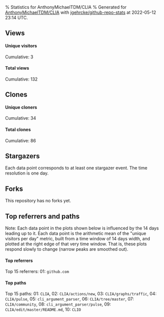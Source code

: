 % Statistics for AnthonyMichaelTDM/CLIA
% Generated for [AnthonyMichaelTDM/CLIA](https://github.com/AnthonyMichaelTDM/CLIA) with [jgehrcke/github-repo-stats](https://github.com/jgehrcke/github-repo-stats) at 2022-05-12 23:14 UTC.


## Views

#### Unique visitors
<div id="chart_views_unique" class="full-width-chart"></div>

Cumulative: 3

#### Total views
<div id="chart_views_total" class="full-width-chart"></div>

Cumulative: 132

<div class="pagebreak-for-print"> </div>

## Clones

#### Unique cloners
<div id="chart_clones_unique" class="full-width-chart"></div>

Cumulative: 34

#### Total clones
<div id="chart_clones_total" class="full-width-chart"></div>

Cumulative: 86



<div class="pagebreak-for-print"> </div>



## Stargazers

Each data point corresponds to at least one stargazer event.
The time resolution is one day.

<div id="chart_stargazers" class="full-width-chart"></div>




## Forks

This repository has no forks yet.



<div class="pagebreak-for-print"> </div>



## Top referrers and paths


Note: Each data point in the plots shown below is influenced by the 14 days
leading up to it. Each data point is the arithmetic mean of the "unique
visitors per day" metric, built from a time window of 14 days width, and
plotted at the right edge of that very time window. That is, these plots
respond slowly to change (narrow peaks are smoothed out).




#### Top referrers


<div id="chart_referrers_top_n_alltime" class="full-width-chart"></div>

Top 15 referrers: 01: `github.com`





#### Top paths


<div id="chart_paths_top_n_alltime" class="full-width-chart"></div>

Top 15 paths: 01: `CLIA`, 02: `CLIA/actions/new`, 03: `CLIA/graphs/traffic`, 04: `CLIA/pulse`, 05: `cli_argument_parser`, 06: `CLIA/tree/master`, 07: `CLIA/community`, 08: `cli_argument_parser/pulse`, 09: `CLIA/edit/master/README.md`, 10: `CLIO`


<script type="text/javascript">
    vegaEmbed('#chart_views_unique', {"$schema": "https://vega.github.io/schema/vega-lite/v4.17.0.json", "config": {"arc": {"fill": "#1b1e23"}, "area": {"fill": "#1b1e23"}, "axisBottom": {"domainColor": "#a9b4c4", "gridColor": "#a9b4c4", "labelColor": "#1b1e23", "labelFont": "relative-mono-11-pitch-pro, Menlo, monospace", "tickColor": "#a9b4c4", "titleColor": "#1b1e23", "titleFont": "relative-mono-11-pitch-pro, Menlo, monospace"}, "axisLeft": {"domainColor": "#a9b4c4", "gridColor": "#a9b4c4", "labelColor": "#1b1e23", "labelFont": "relative-mono-11-pitch-pro, Menlo, monospace", "tickColor": "#a9b4c4", "titleColor": "#1b1e23", "titleFont": "relative-mono-11-pitch-pro, Menlo, monospace"}, "axisX": {"grid": false}, "axisY": {"grid": false, "labelBound": true}, "background": "#FFFFFF", "group": {"fill": "#FFFFFF"}, "header": {"fontWeight": 400, "labelFont": "relative-mono-11-pitch-pro, Menlo, monospace", "titleFont": "relative-mono-11-pitch-pro, Menlo, monospace"}, "legend": {"labelFont": "relative-mono-11-pitch-pro, Menlo, monospace", "symbolSize": 200, "symbolType": "circle", "titleFont": "relative-mono-11-pitch-pro, Menlo, monospace"}, "line": {"color": "#1b1e23", "stroke": "#1b1e23"}, "path": {"stroke": "#1b1e23"}, "point": {"color": "#1b1e23", "cursor": "pointer", "filled": true, "size": 20}, "range": {"category": ["#85a2f7", "#ea9755", "#7eb36a", "#f07071", "#bc85d9", "#e587b6", "#a9b4c4", "#d4c05e", "#64b9c4"]}, "style": {"bar": {"fill": "#1b1e23"}, "text": {"font": "relative-mono-11-pitch-pro, Menlo, monospace", "fontWeight": 400}}, "symbol": {"shape": "circle"}, "title": {"anchor": "start", "font": "relative-mono-11-pitch-pro, Menlo, monospace", "fontWeight": 400}, "trail": {"color": "#1b1e23", "stroke": "#1b1e23"}, "view": {"stroke": null}}, "data": {"name": "data-d9b794848260ffd6822132cff941c40c"}, "datasets": {"data-d9b794848260ffd6822132cff941c40c": [{"time": "2022-04-19T00:00:00+00:00", "views_total": 0, "views_unique": 0}, {"time": "2022-04-22T00:00:00+00:00", "views_total": 0, "views_unique": 0}, {"time": "2022-04-25T00:00:00+00:00", "views_total": 0, "views_unique": 0}, {"time": "2022-04-28T00:00:00+00:00", "views_total": 0, "views_unique": 0}, {"time": "2022-05-01T00:00:00+00:00", "views_total": 121, "views_unique": 1}, {"time": "2022-05-02T00:00:00+00:00", "views_total": 8, "views_unique": 1}, {"time": "2022-05-03T00:00:00+00:00", "views_total": 3, "views_unique": 1}, {"time": "2022-05-07T00:00:00+00:00", "views_total": 0, "views_unique": 0}, {"time": "2022-05-10T00:00:00+00:00", "views_total": 0, "views_unique": 0}, {"time": "2022-05-11T00:00:00+00:00", "views_total": 0, "views_unique": 0}]}, "encoding": {"tooltip": [{"field": "views_unique", "format": ".1f", "title": "views (u)", "type": "quantitative"}, {"field": "time", "format": "%B %e, %Y", "title": "date", "type": "temporal"}], "x": {"axis": {"labelAngle": 25}, "field": "time", "scale": {"domain": ["2022-04-19", "2022-05-11"]}, "timeUnit": "yearmonthdate", "title": "date", "type": "temporal"}, "y": {"axis": {}, "field": "views_unique", "scale": {"domain": [0, 1.1], "type": "linear", "zero": true}, "title": "unique views per day", "type": "quantitative"}}, "height": 200, "mark": {"point": true, "type": "line"}, "padding": 10, "width": "container"}, {"actions": false, "renderer": "svg"}).catch(console.error);
vegaEmbed('#chart_views_total', {"$schema": "https://vega.github.io/schema/vega-lite/v4.17.0.json", "config": {"arc": {"fill": "#1b1e23"}, "area": {"fill": "#1b1e23"}, "axisBottom": {"domainColor": "#a9b4c4", "gridColor": "#a9b4c4", "labelColor": "#1b1e23", "labelFont": "relative-mono-11-pitch-pro, Menlo, monospace", "tickColor": "#a9b4c4", "titleColor": "#1b1e23", "titleFont": "relative-mono-11-pitch-pro, Menlo, monospace"}, "axisLeft": {"domainColor": "#a9b4c4", "gridColor": "#a9b4c4", "labelColor": "#1b1e23", "labelFont": "relative-mono-11-pitch-pro, Menlo, monospace", "tickColor": "#a9b4c4", "titleColor": "#1b1e23", "titleFont": "relative-mono-11-pitch-pro, Menlo, monospace"}, "axisX": {"grid": false}, "axisY": {"grid": false, "labelBound": true}, "background": "#FFFFFF", "group": {"fill": "#FFFFFF"}, "header": {"fontWeight": 400, "labelFont": "relative-mono-11-pitch-pro, Menlo, monospace", "titleFont": "relative-mono-11-pitch-pro, Menlo, monospace"}, "legend": {"labelFont": "relative-mono-11-pitch-pro, Menlo, monospace", "symbolSize": 200, "symbolType": "circle", "titleFont": "relative-mono-11-pitch-pro, Menlo, monospace"}, "line": {"color": "#1b1e23", "stroke": "#1b1e23"}, "path": {"stroke": "#1b1e23"}, "point": {"color": "#1b1e23", "cursor": "pointer", "filled": true, "size": 20}, "range": {"category": ["#85a2f7", "#ea9755", "#7eb36a", "#f07071", "#bc85d9", "#e587b6", "#a9b4c4", "#d4c05e", "#64b9c4"]}, "style": {"bar": {"fill": "#1b1e23"}, "text": {"font": "relative-mono-11-pitch-pro, Menlo, monospace", "fontWeight": 400}}, "symbol": {"shape": "circle"}, "title": {"anchor": "start", "font": "relative-mono-11-pitch-pro, Menlo, monospace", "fontWeight": 400}, "trail": {"color": "#1b1e23", "stroke": "#1b1e23"}, "view": {"stroke": null}}, "data": {"name": "data-d9b794848260ffd6822132cff941c40c"}, "datasets": {"data-d9b794848260ffd6822132cff941c40c": [{"time": "2022-04-19T00:00:00+00:00", "views_total": 0, "views_unique": 0}, {"time": "2022-04-22T00:00:00+00:00", "views_total": 0, "views_unique": 0}, {"time": "2022-04-25T00:00:00+00:00", "views_total": 0, "views_unique": 0}, {"time": "2022-04-28T00:00:00+00:00", "views_total": 0, "views_unique": 0}, {"time": "2022-05-01T00:00:00+00:00", "views_total": 121, "views_unique": 1}, {"time": "2022-05-02T00:00:00+00:00", "views_total": 8, "views_unique": 1}, {"time": "2022-05-03T00:00:00+00:00", "views_total": 3, "views_unique": 1}, {"time": "2022-05-07T00:00:00+00:00", "views_total": 0, "views_unique": 0}, {"time": "2022-05-10T00:00:00+00:00", "views_total": 0, "views_unique": 0}, {"time": "2022-05-11T00:00:00+00:00", "views_total": 0, "views_unique": 0}]}, "encoding": {"tooltip": [{"field": "views_total", "format": ".1f", "title": "views (t)", "type": "quantitative"}, {"field": "time", "format": "%B %e, %Y", "title": "date", "type": "temporal"}], "x": {"axis": {"labelAngle": 25}, "field": "time", "scale": {"domain": ["2022-04-19", "2022-05-11"]}, "timeUnit": "yearmonthdate", "title": "date", "type": "temporal"}, "y": {"axis": {"values": [1, 10, 50, 100, 500, 1000, 5000, 10000]}, "field": "views_total", "scale": {"domain": [0, 133.10000000000002], "type": "symlog", "zero": true}, "title": "total views per day", "type": "quantitative"}}, "height": 200, "mark": {"point": true, "type": "line"}, "padding": 10, "width": "container"}, {"actions": false, "renderer": "svg"}).catch(console.error);
vegaEmbed('#chart_clones_unique', {"$schema": "https://vega.github.io/schema/vega-lite/v4.17.0.json", "config": {"arc": {"fill": "#1b1e23"}, "area": {"fill": "#1b1e23"}, "axisBottom": {"domainColor": "#a9b4c4", "gridColor": "#a9b4c4", "labelColor": "#1b1e23", "labelFont": "relative-mono-11-pitch-pro, Menlo, monospace", "tickColor": "#a9b4c4", "titleColor": "#1b1e23", "titleFont": "relative-mono-11-pitch-pro, Menlo, monospace"}, "axisLeft": {"domainColor": "#a9b4c4", "gridColor": "#a9b4c4", "labelColor": "#1b1e23", "labelFont": "relative-mono-11-pitch-pro, Menlo, monospace", "tickColor": "#a9b4c4", "titleColor": "#1b1e23", "titleFont": "relative-mono-11-pitch-pro, Menlo, monospace"}, "axisX": {"grid": false}, "axisY": {"grid": false, "labelBound": true}, "background": "#FFFFFF", "group": {"fill": "#FFFFFF"}, "header": {"fontWeight": 400, "labelFont": "relative-mono-11-pitch-pro, Menlo, monospace", "titleFont": "relative-mono-11-pitch-pro, Menlo, monospace"}, "legend": {"labelFont": "relative-mono-11-pitch-pro, Menlo, monospace", "symbolSize": 200, "symbolType": "circle", "titleFont": "relative-mono-11-pitch-pro, Menlo, monospace"}, "line": {"color": "#1b1e23", "stroke": "#1b1e23"}, "path": {"stroke": "#1b1e23"}, "point": {"color": "#1b1e23", "cursor": "pointer", "filled": true, "size": 20}, "range": {"category": ["#85a2f7", "#ea9755", "#7eb36a", "#f07071", "#bc85d9", "#e587b6", "#a9b4c4", "#d4c05e", "#64b9c4"]}, "style": {"bar": {"fill": "#1b1e23"}, "text": {"font": "relative-mono-11-pitch-pro, Menlo, monospace", "fontWeight": 400}}, "symbol": {"shape": "circle"}, "title": {"anchor": "start", "font": "relative-mono-11-pitch-pro, Menlo, monospace", "fontWeight": 400}, "trail": {"color": "#1b1e23", "stroke": "#1b1e23"}, "view": {"stroke": null}}, "data": {"name": "data-a7c57346391eacfe460d04bd62eca265"}, "datasets": {"data-a7c57346391eacfe460d04bd62eca265": [{"clones_total": 1, "clones_unique": 1, "time": "2022-04-19T00:00:00+00:00"}, {"clones_total": 1, "clones_unique": 1, "time": "2022-04-22T00:00:00+00:00"}, {"clones_total": 1, "clones_unique": 1, "time": "2022-04-25T00:00:00+00:00"}, {"clones_total": 1, "clones_unique": 1, "time": "2022-04-28T00:00:00+00:00"}, {"clones_total": 67, "clones_unique": 18, "time": "2022-05-01T00:00:00+00:00"}, {"clones_total": 12, "clones_unique": 9, "time": "2022-05-02T00:00:00+00:00"}, {"clones_total": 0, "clones_unique": 0, "time": "2022-05-03T00:00:00+00:00"}, {"clones_total": 1, "clones_unique": 1, "time": "2022-05-07T00:00:00+00:00"}, {"clones_total": 1, "clones_unique": 1, "time": "2022-05-10T00:00:00+00:00"}, {"clones_total": 1, "clones_unique": 1, "time": "2022-05-11T00:00:00+00:00"}]}, "encoding": {"tooltip": [{"field": "clones_unique", "format": ".1f", "title": "clones (u)", "type": "quantitative"}, {"field": "time", "format": "%B %e, %Y", "title": "date", "type": "temporal"}], "x": {"axis": {"labelAngle": 25}, "field": "time", "scale": {"domain": ["2022-04-19", "2022-05-11"]}, "timeUnit": "yearmonthdate", "title": "date", "type": "temporal"}, "y": {"axis": {}, "field": "clones_unique", "scale": {"domain": [0, 19.8], "type": "linear", "zero": true}, "title": "unique clones per day", "type": "quantitative"}}, "height": 200, "mark": {"point": true, "type": "line"}, "padding": 10, "width": "container"}, {"actions": false, "renderer": "svg"}).catch(console.error);
vegaEmbed('#chart_clones_total', {"$schema": "https://vega.github.io/schema/vega-lite/v4.17.0.json", "config": {"arc": {"fill": "#1b1e23"}, "area": {"fill": "#1b1e23"}, "axisBottom": {"domainColor": "#a9b4c4", "gridColor": "#a9b4c4", "labelColor": "#1b1e23", "labelFont": "relative-mono-11-pitch-pro, Menlo, monospace", "tickColor": "#a9b4c4", "titleColor": "#1b1e23", "titleFont": "relative-mono-11-pitch-pro, Menlo, monospace"}, "axisLeft": {"domainColor": "#a9b4c4", "gridColor": "#a9b4c4", "labelColor": "#1b1e23", "labelFont": "relative-mono-11-pitch-pro, Menlo, monospace", "tickColor": "#a9b4c4", "titleColor": "#1b1e23", "titleFont": "relative-mono-11-pitch-pro, Menlo, monospace"}, "axisX": {"grid": false}, "axisY": {"grid": false, "labelBound": true}, "background": "#FFFFFF", "group": {"fill": "#FFFFFF"}, "header": {"fontWeight": 400, "labelFont": "relative-mono-11-pitch-pro, Menlo, monospace", "titleFont": "relative-mono-11-pitch-pro, Menlo, monospace"}, "legend": {"labelFont": "relative-mono-11-pitch-pro, Menlo, monospace", "symbolSize": 200, "symbolType": "circle", "titleFont": "relative-mono-11-pitch-pro, Menlo, monospace"}, "line": {"color": "#1b1e23", "stroke": "#1b1e23"}, "path": {"stroke": "#1b1e23"}, "point": {"color": "#1b1e23", "cursor": "pointer", "filled": true, "size": 20}, "range": {"category": ["#85a2f7", "#ea9755", "#7eb36a", "#f07071", "#bc85d9", "#e587b6", "#a9b4c4", "#d4c05e", "#64b9c4"]}, "style": {"bar": {"fill": "#1b1e23"}, "text": {"font": "relative-mono-11-pitch-pro, Menlo, monospace", "fontWeight": 400}}, "symbol": {"shape": "circle"}, "title": {"anchor": "start", "font": "relative-mono-11-pitch-pro, Menlo, monospace", "fontWeight": 400}, "trail": {"color": "#1b1e23", "stroke": "#1b1e23"}, "view": {"stroke": null}}, "data": {"name": "data-a7c57346391eacfe460d04bd62eca265"}, "datasets": {"data-a7c57346391eacfe460d04bd62eca265": [{"clones_total": 1, "clones_unique": 1, "time": "2022-04-19T00:00:00+00:00"}, {"clones_total": 1, "clones_unique": 1, "time": "2022-04-22T00:00:00+00:00"}, {"clones_total": 1, "clones_unique": 1, "time": "2022-04-25T00:00:00+00:00"}, {"clones_total": 1, "clones_unique": 1, "time": "2022-04-28T00:00:00+00:00"}, {"clones_total": 67, "clones_unique": 18, "time": "2022-05-01T00:00:00+00:00"}, {"clones_total": 12, "clones_unique": 9, "time": "2022-05-02T00:00:00+00:00"}, {"clones_total": 0, "clones_unique": 0, "time": "2022-05-03T00:00:00+00:00"}, {"clones_total": 1, "clones_unique": 1, "time": "2022-05-07T00:00:00+00:00"}, {"clones_total": 1, "clones_unique": 1, "time": "2022-05-10T00:00:00+00:00"}, {"clones_total": 1, "clones_unique": 1, "time": "2022-05-11T00:00:00+00:00"}]}, "encoding": {"tooltip": [{"field": "clones_total", "format": ".1f", "title": "clones (t)", "type": "quantitative"}, {"field": "time", "format": "%B %e, %Y", "title": "date", "type": "temporal"}], "x": {"axis": {"labelAngle": 25}, "field": "time", "scale": {"domain": ["2022-04-19", "2022-05-11"]}, "timeUnit": "yearmonthdate", "title": "date", "type": "temporal"}, "y": {"axis": {}, "field": "clones_total", "scale": {"domain": [0, 73.7], "type": "linear", "zero": true}, "title": "total clones per day", "type": "quantitative"}}, "height": 200, "mark": {"point": true, "type": "line"}, "padding": 10, "width": "container"}, {"actions": false, "renderer": "svg"}).catch(console.error);
vegaEmbed('#chart_stargazers', {"$schema": "https://vega.github.io/schema/vega-lite/v4.17.0.json", "config": {"arc": {"fill": "#1b1e23"}, "area": {"fill": "#1b1e23"}, "axisBottom": {"domainColor": "#a9b4c4", "gridColor": "#a9b4c4", "labelColor": "#1b1e23", "labelFont": "relative-mono-11-pitch-pro, Menlo, monospace", "tickColor": "#a9b4c4", "titleColor": "#1b1e23", "titleFont": "relative-mono-11-pitch-pro, Menlo, monospace"}, "axisLeft": {"domainColor": "#a9b4c4", "gridColor": "#a9b4c4", "labelColor": "#1b1e23", "labelFont": "relative-mono-11-pitch-pro, Menlo, monospace", "tickColor": "#a9b4c4", "titleColor": "#1b1e23", "titleFont": "relative-mono-11-pitch-pro, Menlo, monospace"}, "axisX": {"grid": false}, "axisY": {"grid": false}, "background": "#FFFFFF", "group": {"fill": "#FFFFFF"}, "header": {"fontWeight": 400, "labelFont": "relative-mono-11-pitch-pro, Menlo, monospace", "titleFont": "relative-mono-11-pitch-pro, Menlo, monospace"}, "legend": {"labelFont": "relative-mono-11-pitch-pro, Menlo, monospace", "symbolSize": 200, "symbolType": "circle", "titleFont": "relative-mono-11-pitch-pro, Menlo, monospace"}, "line": {"color": "#1b1e23", "stroke": "#1b1e23"}, "path": {"stroke": "#1b1e23"}, "point": {"color": "#1b1e23", "cursor": "pointer", "filled": true, "size": 50}, "range": {"category": ["#85a2f7", "#ea9755", "#7eb36a", "#f07071", "#bc85d9", "#e587b6", "#a9b4c4", "#d4c05e", "#64b9c4"]}, "style": {"bar": {"fill": "#1b1e23"}, "text": {"font": "relative-mono-11-pitch-pro, Menlo, monospace", "fontWeight": 400}}, "symbol": {"shape": "circle"}, "title": {"anchor": "start", "font": "relative-mono-11-pitch-pro, Menlo, monospace", "fontWeight": 400}, "trail": {"color": "#1b1e23", "stroke": "#1b1e23"}, "view": {"stroke": null}}, "data": {"name": "data-925cbee5281f0144e92b61c26ba3930c"}, "datasets": {"data-925cbee5281f0144e92b61c26ba3930c": [{"stars_cumulative": 1, "time": "2022-05-01T17:53:49+00:00"}]}, "encoding": {"tooltip": [{"field": "stars_cumulative", "format": "d", "title": "stars", "type": "quantitative"}, {"field": "time", "format": "%B %e, %Y", "title": "date", "type": "temporal"}], "x": {"axis": {"labelAngle": 25}, "field": "time", "scale": {"domain": ["2022-04-19", "2022-05-11"]}, "timeUnit": "yearmonthdate", "title": "date", "type": "temporal"}, "y": {"field": "stars_cumulative", "scale": {"domain": [0, 1.1], "zero": true}, "title": "stargazer count (cumulative)", "type": "quantitative"}}, "height": 300, "mark": {"point": true, "type": "line"}, "padding": 10, "width": "container"}, {"actions": false, "renderer": "svg"}).catch(console.error);
vegaEmbed('#chart_referrers_top_n_alltime', {"$schema": "https://vega.github.io/schema/vega-lite/v4.17.0.json", "config": {"arc": {"fill": "#1b1e23"}, "area": {"fill": "#1b1e23"}, "axisBottom": {"domainColor": "#a9b4c4", "gridColor": "#a9b4c4", "labelColor": "#1b1e23", "labelFont": "relative-mono-11-pitch-pro, Menlo, monospace", "tickColor": "#a9b4c4", "titleColor": "#1b1e23", "titleFont": "relative-mono-11-pitch-pro, Menlo, monospace"}, "axisLeft": {"domainColor": "#a9b4c4", "gridColor": "#a9b4c4", "labelColor": "#1b1e23", "labelFont": "relative-mono-11-pitch-pro, Menlo, monospace", "tickColor": "#a9b4c4", "titleColor": "#1b1e23", "titleFont": "relative-mono-11-pitch-pro, Menlo, monospace"}, "axisX": {"grid": false}, "axisY": {"grid": false}, "background": "#FFFFFF", "group": {"fill": "#FFFFFF"}, "header": {"fontWeight": 400, "labelFont": "relative-mono-11-pitch-pro, Menlo, monospace", "titleFont": "relative-mono-11-pitch-pro, Menlo, monospace"}, "legend": {"labelFont": "relative-mono-11-pitch-pro, Menlo, monospace", "symbolSize": 200, "symbolType": "circle", "titleFont": "relative-mono-11-pitch-pro, Menlo, monospace"}, "line": {"color": "#1b1e23", "stroke": "#1b1e23"}, "path": {"stroke": "#1b1e23"}, "point": {"color": "#1b1e23", "cursor": "pointer", "filled": true, "size": 30}, "range": {"category": ["#85a2f7", "#ea9755", "#7eb36a", "#f07071", "#bc85d9", "#e587b6", "#a9b4c4", "#d4c05e", "#64b9c4"]}, "style": {"bar": {"fill": "#1b1e23"}, "text": {"font": "relative-mono-11-pitch-pro, Menlo, monospace", "fontWeight": 400}}, "symbol": {"shape": "circle"}, "title": {"anchor": "start", "font": "relative-mono-11-pitch-pro, Menlo, monospace", "fontWeight": 400}, "trail": {"color": "#1b1e23", "stroke": "#1b1e23"}, "view": {"stroke": null}}, "data": {"name": "data-6079318c827739bf2d5485c5ee89d4dd"}, "datasets": {"data-6079318c827739bf2d5485c5ee89d4dd": [{"referrer": "github.com", "time": "2022-05-02T00:00:00+00:00", "views_unique": 1, "views_unique_norm": 0.07142857142857142}, {"referrer": "github.com", "time": "2022-05-03T00:00:00+00:00", "views_unique": 1, "views_unique_norm": 0.07142857142857142}, {"referrer": "github.com", "time": "2022-05-04T00:00:00+00:00", "views_unique": 1, "views_unique_norm": 0.07142857142857142}, {"referrer": "github.com", "time": "2022-05-05T00:00:00+00:00", "views_unique": 1, "views_unique_norm": 0.07142857142857142}, {"referrer": "github.com", "time": "2022-05-06T00:00:00+00:00", "views_unique": 1, "views_unique_norm": 0.07142857142857142}, {"referrer": "github.com", "time": "2022-05-07T00:00:00+00:00", "views_unique": 1, "views_unique_norm": 0.07142857142857142}, {"referrer": "github.com", "time": "2022-05-08T00:00:00+00:00", "views_unique": 1, "views_unique_norm": 0.07142857142857142}, {"referrer": "github.com", "time": "2022-05-09T00:00:00+00:00", "views_unique": 1, "views_unique_norm": 0.07142857142857142}, {"referrer": "github.com", "time": "2022-05-10T00:00:00+00:00", "views_unique": 1, "views_unique_norm": 0.07142857142857142}, {"referrer": "github.com", "time": "2022-05-11T00:00:00+00:00", "views_unique": 1, "views_unique_norm": 0.07142857142857142}, {"referrer": "github.com", "time": "2022-05-12T00:00:00+00:00", "views_unique": 1, "views_unique_norm": 0.07142857142857142}]}, "encoding": {"color": {"field": "referrer", "legend": {"direction": "vertical", "orient": "top", "title": "Legend:"}, "sort": {"field": "order"}, "type": "nominal"}, "tooltip": [{"field": "referrer", "type": "nominal"}, {"field": "views_unique_norm", "format": ".2f", "title": "views (14d mean)", "type": "quantitative"}, {"field": "time", "format": "%B %e, %Y", "title": "date", "type": "temporal"}], "x": {"axis": {"labelAngle": 25}, "field": "time", "scale": {"domain": ["2022-04-19", "2022-05-11"]}, "timeUnit": "yearmonthdate", "title": "date", "type": "temporal"}, "y": {"field": "views_unique_norm", "scale": {"domain": [0, 0.07857142857142857], "type": "linear", "zero": true}, "title": "unique visitors per day (mean from last 14 days)", "type": "quantitative"}}, "height": 300, "mark": {"point": true, "type": "line"}, "padding": 10, "width": "container"}, {"actions": false, "renderer": "svg"}).catch(console.error);
vegaEmbed('#chart_paths_top_n_alltime', {"$schema": "https://vega.github.io/schema/vega-lite/v4.17.0.json", "config": {"arc": {"fill": "#1b1e23"}, "area": {"fill": "#1b1e23"}, "axisBottom": {"domainColor": "#a9b4c4", "gridColor": "#a9b4c4", "labelColor": "#1b1e23", "labelFont": "relative-mono-11-pitch-pro, Menlo, monospace", "tickColor": "#a9b4c4", "titleColor": "#1b1e23", "titleFont": "relative-mono-11-pitch-pro, Menlo, monospace"}, "axisLeft": {"domainColor": "#a9b4c4", "gridColor": "#a9b4c4", "labelColor": "#1b1e23", "labelFont": "relative-mono-11-pitch-pro, Menlo, monospace", "tickColor": "#a9b4c4", "titleColor": "#1b1e23", "titleFont": "relative-mono-11-pitch-pro, Menlo, monospace"}, "axisX": {"grid": false}, "axisY": {"grid": false}, "background": "#FFFFFF", "group": {"fill": "#FFFFFF"}, "header": {"fontWeight": 400, "labelFont": "relative-mono-11-pitch-pro, Menlo, monospace", "titleFont": "relative-mono-11-pitch-pro, Menlo, monospace"}, "legend": {"labelFont": "relative-mono-11-pitch-pro, Menlo, monospace", "symbolSize": 200, "symbolType": "circle", "titleFont": "relative-mono-11-pitch-pro, Menlo, monospace"}, "line": {"color": "#1b1e23", "stroke": "#1b1e23"}, "path": {"stroke": "#1b1e23"}, "point": {"color": "#1b1e23", "cursor": "pointer", "filled": true, "size": 30}, "range": {"category": ["#85a2f7", "#ea9755", "#7eb36a", "#f07071", "#bc85d9", "#e587b6", "#a9b4c4", "#d4c05e", "#64b9c4"]}, "style": {"bar": {"fill": "#1b1e23"}, "text": {"font": "relative-mono-11-pitch-pro, Menlo, monospace", "fontWeight": 400}}, "symbol": {"shape": "circle"}, "title": {"anchor": "start", "font": "relative-mono-11-pitch-pro, Menlo, monospace", "fontWeight": 400}, "trail": {"color": "#1b1e23", "stroke": "#1b1e23"}, "view": {"stroke": null}}, "data": {"name": "data-e6a2f3172dd4626af55e5fb237fc5de7"}, "datasets": {"data-e6a2f3172dd4626af55e5fb237fc5de7": [{"path": "CLIA", "time": "2022-05-02T00:00:00+00:00", "views_unique": 1, "views_unique_norm": 0.07142857142857142}, {"path": "CLIA", "time": "2022-05-03T00:00:00+00:00", "views_unique": 1, "views_unique_norm": 0.07142857142857142}, {"path": "CLIA", "time": "2022-05-04T00:00:00+00:00", "views_unique": 1, "views_unique_norm": 0.07142857142857142}, {"path": "CLIA", "time": "2022-05-05T00:00:00+00:00", "views_unique": 1, "views_unique_norm": 0.07142857142857142}, {"path": "CLIA", "time": "2022-05-06T00:00:00+00:00", "views_unique": 1, "views_unique_norm": 0.07142857142857142}, {"path": "CLIA", "time": "2022-05-07T00:00:00+00:00", "views_unique": 1, "views_unique_norm": 0.07142857142857142}, {"path": "CLIA", "time": "2022-05-08T00:00:00+00:00", "views_unique": 1, "views_unique_norm": 0.07142857142857142}, {"path": "CLIA", "time": "2022-05-09T00:00:00+00:00", "views_unique": 1, "views_unique_norm": 0.07142857142857142}, {"path": "CLIA", "time": "2022-05-10T00:00:00+00:00", "views_unique": 1, "views_unique_norm": 0.07142857142857142}, {"path": "CLIA", "time": "2022-05-11T00:00:00+00:00", "views_unique": 1, "views_unique_norm": 0.07142857142857142}, {"path": "CLIA", "time": "2022-05-12T00:00:00+00:00", "views_unique": 1, "views_unique_norm": 0.07142857142857142}, {"path": "CLIA/actions/new", "time": "2022-05-02T00:00:00+00:00", "views_unique": 1, "views_unique_norm": 0.07142857142857142}, {"path": "CLIA/actions/new", "time": "2022-05-03T00:00:00+00:00", "views_unique": 1, "views_unique_norm": 0.07142857142857142}, {"path": "CLIA/actions/new", "time": "2022-05-04T00:00:00+00:00", "views_unique": 1, "views_unique_norm": 0.07142857142857142}, {"path": "CLIA/actions/new", "time": "2022-05-05T00:00:00+00:00", "views_unique": 1, "views_unique_norm": 0.07142857142857142}, {"path": "CLIA/actions/new", "time": "2022-05-06T00:00:00+00:00", "views_unique": 1, "views_unique_norm": 0.07142857142857142}, {"path": "CLIA/actions/new", "time": "2022-05-07T00:00:00+00:00", "views_unique": 1, "views_unique_norm": 0.07142857142857142}, {"path": "CLIA/actions/new", "time": "2022-05-08T00:00:00+00:00", "views_unique": 1, "views_unique_norm": 0.07142857142857142}, {"path": "CLIA/actions/new", "time": "2022-05-09T00:00:00+00:00", "views_unique": 1, "views_unique_norm": 0.07142857142857142}, {"path": "CLIA/actions/new", "time": "2022-05-10T00:00:00+00:00", "views_unique": 1, "views_unique_norm": 0.07142857142857142}, {"path": "CLIA/actions/new", "time": "2022-05-11T00:00:00+00:00", "views_unique": 1, "views_unique_norm": 0.07142857142857142}, {"path": "CLIA/actions/new", "time": "2022-05-12T00:00:00+00:00", "views_unique": 1, "views_unique_norm": 0.07142857142857142}, {"path": "CLIA/graphs/traffic", "time": "2022-05-02T00:00:00+00:00", "views_unique": 1, "views_unique_norm": 0.07142857142857142}, {"path": "CLIA/graphs/traffic", "time": "2022-05-03T00:00:00+00:00", "views_unique": 1, "views_unique_norm": 0.07142857142857142}, {"path": "CLIA/graphs/traffic", "time": "2022-05-04T00:00:00+00:00", "views_unique": 1, "views_unique_norm": 0.07142857142857142}, {"path": "CLIA/graphs/traffic", "time": "2022-05-05T00:00:00+00:00", "views_unique": 1, "views_unique_norm": 0.07142857142857142}, {"path": "CLIA/graphs/traffic", "time": "2022-05-06T00:00:00+00:00", "views_unique": 1, "views_unique_norm": 0.07142857142857142}, {"path": "CLIA/graphs/traffic", "time": "2022-05-07T00:00:00+00:00", "views_unique": 1, "views_unique_norm": 0.07142857142857142}, {"path": "CLIA/graphs/traffic", "time": "2022-05-08T00:00:00+00:00", "views_unique": 1, "views_unique_norm": 0.07142857142857142}, {"path": "CLIA/graphs/traffic", "time": "2022-05-09T00:00:00+00:00", "views_unique": 1, "views_unique_norm": 0.07142857142857142}, {"path": "CLIA/graphs/traffic", "time": "2022-05-10T00:00:00+00:00", "views_unique": 1, "views_unique_norm": 0.07142857142857142}, {"path": "CLIA/graphs/traffic", "time": "2022-05-11T00:00:00+00:00", "views_unique": 1, "views_unique_norm": 0.07142857142857142}, {"path": "CLIA/graphs/traffic", "time": "2022-05-12T00:00:00+00:00", "views_unique": 1, "views_unique_norm": 0.07142857142857142}, {"path": "CLIA/pulse", "time": "2022-05-02T00:00:00+00:00", "views_unique": 1, "views_unique_norm": 0.07142857142857142}, {"path": "CLIA/pulse", "time": "2022-05-03T00:00:00+00:00", "views_unique": 1, "views_unique_norm": 0.07142857142857142}, {"path": "CLIA/pulse", "time": "2022-05-04T00:00:00+00:00", "views_unique": 1, "views_unique_norm": 0.07142857142857142}, {"path": "CLIA/pulse", "time": "2022-05-05T00:00:00+00:00", "views_unique": 1, "views_unique_norm": 0.07142857142857142}, {"path": "CLIA/pulse", "time": "2022-05-06T00:00:00+00:00", "views_unique": 1, "views_unique_norm": 0.07142857142857142}, {"path": "CLIA/pulse", "time": "2022-05-07T00:00:00+00:00", "views_unique": 1, "views_unique_norm": 0.07142857142857142}, {"path": "CLIA/pulse", "time": "2022-05-08T00:00:00+00:00", "views_unique": 1, "views_unique_norm": 0.07142857142857142}, {"path": "CLIA/pulse", "time": "2022-05-09T00:00:00+00:00", "views_unique": 1, "views_unique_norm": 0.07142857142857142}, {"path": "CLIA/pulse", "time": "2022-05-10T00:00:00+00:00", "views_unique": 1, "views_unique_norm": 0.07142857142857142}, {"path": "CLIA/pulse", "time": "2022-05-11T00:00:00+00:00", "views_unique": 1, "views_unique_norm": 0.07142857142857142}, {"path": "CLIA/pulse", "time": "2022-05-12T00:00:00+00:00", "views_unique": 1, "views_unique_norm": 0.07142857142857142}, {"path": "cli_argument_parser", "time": "2022-05-02T00:00:00+00:00", "views_unique": 1, "views_unique_norm": 0.07142857142857142}, {"path": "cli_argument_parser", "time": "2022-05-03T00:00:00+00:00", "views_unique": 1, "views_unique_norm": 0.07142857142857142}, {"path": "cli_argument_parser", "time": "2022-05-04T00:00:00+00:00", "views_unique": 1, "views_unique_norm": 0.07142857142857142}, {"path": "cli_argument_parser", "time": "2022-05-05T00:00:00+00:00", "views_unique": 1, "views_unique_norm": 0.07142857142857142}, {"path": "cli_argument_parser", "time": "2022-05-06T00:00:00+00:00", "views_unique": 1, "views_unique_norm": 0.07142857142857142}, {"path": "cli_argument_parser", "time": "2022-05-07T00:00:00+00:00", "views_unique": 1, "views_unique_norm": 0.07142857142857142}, {"path": "cli_argument_parser", "time": "2022-05-08T00:00:00+00:00", "views_unique": 1, "views_unique_norm": 0.07142857142857142}, {"path": "cli_argument_parser", "time": "2022-05-09T00:00:00+00:00", "views_unique": 1, "views_unique_norm": 0.07142857142857142}, {"path": "cli_argument_parser", "time": "2022-05-10T00:00:00+00:00", "views_unique": 1, "views_unique_norm": 0.07142857142857142}, {"path": "cli_argument_parser", "time": "2022-05-11T00:00:00+00:00", "views_unique": 1, "views_unique_norm": 0.07142857142857142}, {"path": "cli_argument_parser", "time": "2022-05-12T00:00:00+00:00", "views_unique": 1, "views_unique_norm": 0.07142857142857142}, {"path": "CLIA/tree/master", "time": "2022-05-02T00:00:00+00:00", "views_unique": 1, "views_unique_norm": 0.07142857142857142}, {"path": "CLIA/tree/master", "time": "2022-05-03T00:00:00+00:00", "views_unique": 1, "views_unique_norm": 0.07142857142857142}, {"path": "CLIA/tree/master", "time": "2022-05-04T00:00:00+00:00", "views_unique": 1, "views_unique_norm": 0.07142857142857142}, {"path": "CLIA/tree/master", "time": "2022-05-05T00:00:00+00:00", "views_unique": 1, "views_unique_norm": 0.07142857142857142}, {"path": "CLIA/tree/master", "time": "2022-05-06T00:00:00+00:00", "views_unique": 1, "views_unique_norm": 0.07142857142857142}, {"path": "CLIA/tree/master", "time": "2022-05-07T00:00:00+00:00", "views_unique": 1, "views_unique_norm": 0.07142857142857142}, {"path": "CLIA/tree/master", "time": "2022-05-08T00:00:00+00:00", "views_unique": 1, "views_unique_norm": 0.07142857142857142}, {"path": "CLIA/tree/master", "time": "2022-05-09T00:00:00+00:00", "views_unique": 1, "views_unique_norm": 0.07142857142857142}, {"path": "CLIA/tree/master", "time": "2022-05-10T00:00:00+00:00", "views_unique": 1, "views_unique_norm": 0.07142857142857142}, {"path": "CLIA/tree/master", "time": "2022-05-11T00:00:00+00:00", "views_unique": 1, "views_unique_norm": 0.07142857142857142}, {"path": "CLIA/tree/master", "time": "2022-05-12T00:00:00+00:00", "views_unique": 1, "views_unique_norm": 0.07142857142857142}, {"path": "CLIA/community", "time": "2022-05-02T00:00:00+00:00", "views_unique": 1, "views_unique_norm": 0.07142857142857142}, {"path": "CLIA/community", "time": "2022-05-03T00:00:00+00:00", "views_unique": 1, "views_unique_norm": 0.07142857142857142}, {"path": "CLIA/community", "time": "2022-05-04T00:00:00+00:00", "views_unique": 1, "views_unique_norm": 0.07142857142857142}, {"path": "CLIA/community", "time": "2022-05-05T00:00:00+00:00", "views_unique": 1, "views_unique_norm": 0.07142857142857142}, {"path": "CLIA/community", "time": "2022-05-06T00:00:00+00:00", "views_unique": 1, "views_unique_norm": 0.07142857142857142}, {"path": "CLIA/community", "time": "2022-05-07T00:00:00+00:00", "views_unique": 1, "views_unique_norm": 0.07142857142857142}, {"path": "CLIA/community", "time": "2022-05-08T00:00:00+00:00", "views_unique": 1, "views_unique_norm": 0.07142857142857142}, {"path": "CLIA/community", "time": "2022-05-09T00:00:00+00:00", "views_unique": 1, "views_unique_norm": 0.07142857142857142}, {"path": "CLIA/community", "time": "2022-05-10T00:00:00+00:00", "views_unique": 1, "views_unique_norm": 0.07142857142857142}, {"path": "CLIA/community", "time": "2022-05-11T00:00:00+00:00", "views_unique": 1, "views_unique_norm": 0.07142857142857142}, {"path": "CLIA/community", "time": "2022-05-12T00:00:00+00:00", "views_unique": 1, "views_unique_norm": 0.07142857142857142}, {"path": "cli_argument_parser/pulse", "time": "2022-05-02T00:00:00+00:00", "views_unique": 1, "views_unique_norm": 0.07142857142857142}, {"path": "cli_argument_parser/pulse", "time": "2022-05-03T00:00:00+00:00", "views_unique": 1, "views_unique_norm": 0.07142857142857142}, {"path": "cli_argument_parser/pulse", "time": "2022-05-04T00:00:00+00:00", "views_unique": 1, "views_unique_norm": 0.07142857142857142}, {"path": "cli_argument_parser/pulse", "time": "2022-05-05T00:00:00+00:00", "views_unique": 1, "views_unique_norm": 0.07142857142857142}, {"path": "cli_argument_parser/pulse", "time": "2022-05-06T00:00:00+00:00", "views_unique": 1, "views_unique_norm": 0.07142857142857142}, {"path": "cli_argument_parser/pulse", "time": "2022-05-07T00:00:00+00:00", "views_unique": 1, "views_unique_norm": 0.07142857142857142}, {"path": "cli_argument_parser/pulse", "time": "2022-05-08T00:00:00+00:00", "views_unique": 1, "views_unique_norm": 0.07142857142857142}, {"path": "cli_argument_parser/pulse", "time": "2022-05-09T00:00:00+00:00", "views_unique": 1, "views_unique_norm": 0.07142857142857142}, {"path": "cli_argument_parser/pulse", "time": "2022-05-10T00:00:00+00:00", "views_unique": 1, "views_unique_norm": 0.07142857142857142}, {"path": "cli_argument_parser/pulse", "time": "2022-05-11T00:00:00+00:00", "views_unique": 1, "views_unique_norm": 0.07142857142857142}, {"path": "cli_argument_parser/pulse", "time": "2022-05-12T00:00:00+00:00", "views_unique": 1, "views_unique_norm": 0.07142857142857142}, {"path": "CLIA/edit/master/README.md", "time": "2022-05-02T00:00:00+00:00", "views_unique": 1, "views_unique_norm": 0.07142857142857142}, {"path": "CLIA/edit/master/README.md", "time": "2022-05-03T00:00:00+00:00", "views_unique": 1, "views_unique_norm": 0.07142857142857142}, {"path": "CLIA/edit/master/README.md", "time": "2022-05-04T00:00:00+00:00", "views_unique": 1, "views_unique_norm": 0.07142857142857142}, {"path": "CLIA/edit/master/README.md", "time": "2022-05-05T00:00:00+00:00", "views_unique": 1, "views_unique_norm": 0.07142857142857142}, {"path": "CLIA/edit/master/README.md", "time": "2022-05-06T00:00:00+00:00", "views_unique": 1, "views_unique_norm": 0.07142857142857142}, {"path": "CLIA/edit/master/README.md", "time": "2022-05-07T00:00:00+00:00", "views_unique": 1, "views_unique_norm": 0.07142857142857142}, {"path": "CLIA/edit/master/README.md", "time": "2022-05-08T00:00:00+00:00", "views_unique": 1, "views_unique_norm": 0.07142857142857142}, {"path": "CLIA/edit/master/README.md", "time": "2022-05-09T00:00:00+00:00", "views_unique": 1, "views_unique_norm": 0.07142857142857142}, {"path": "CLIA/edit/master/README.md", "time": "2022-05-10T00:00:00+00:00", "views_unique": 1, "views_unique_norm": 0.07142857142857142}, {"path": "CLIA/edit/master/README.md", "time": "2022-05-11T00:00:00+00:00", "views_unique": 1, "views_unique_norm": 0.07142857142857142}, {"path": "CLIA/edit/master/README.md", "time": "2022-05-12T00:00:00+00:00", "views_unique": 1, "views_unique_norm": 0.07142857142857142}, {"path": "CLIO", "time": "2022-05-02T00:00:00+00:00", "views_unique": 1, "views_unique_norm": 0.07142857142857142}, {"path": "CLIO", "time": "2022-05-03T00:00:00+00:00", "views_unique": 1, "views_unique_norm": 0.07142857142857142}, {"path": "CLIO", "time": "2022-05-04T00:00:00+00:00", "views_unique": 1, "views_unique_norm": 0.07142857142857142}, {"path": "CLIO", "time": "2022-05-05T00:00:00+00:00", "views_unique": 1, "views_unique_norm": 0.07142857142857142}, {"path": "CLIO", "time": "2022-05-06T00:00:00+00:00", "views_unique": 1, "views_unique_norm": 0.07142857142857142}, {"path": "CLIO", "time": "2022-05-07T00:00:00+00:00", "views_unique": 1, "views_unique_norm": 0.07142857142857142}, {"path": "CLIO", "time": "2022-05-08T00:00:00+00:00", "views_unique": 1, "views_unique_norm": 0.07142857142857142}, {"path": "CLIO", "time": "2022-05-09T00:00:00+00:00", "views_unique": 1, "views_unique_norm": 0.07142857142857142}, {"path": "CLIO", "time": "2022-05-10T00:00:00+00:00", "views_unique": 1, "views_unique_norm": 0.07142857142857142}, {"path": "CLIO", "time": "2022-05-11T00:00:00+00:00", "views_unique": 1, "views_unique_norm": 0.07142857142857142}, {"path": "CLIO", "time": "2022-05-12T00:00:00+00:00", "views_unique": 1, "views_unique_norm": 0.07142857142857142}]}, "encoding": {"color": {"field": "path", "legend": {"direction": "vertical", "orient": "top", "title": "Legend:"}, "sort": {"field": "order"}, "type": "nominal"}, "tooltip": [{"field": "path", "type": "nominal"}, {"field": "views_unique_norm", "format": ".2f", "title": "views (14d mean)", "type": "quantitative"}, {"field": "time", "format": "%B %e, %Y", "title": "date", "type": "temporal"}], "x": {"axis": {"labelAngle": 25}, "field": "time", "scale": {"domain": ["2022-04-19", "2022-05-11"]}, "timeUnit": "yearmonthdate", "title": "date", "type": "temporal"}, "y": {"field": "views_unique_norm", "scale": {"domain": [0, 0.07857142857142857], "type": "linear", "zero": true}, "title": "unique visitors per day (mean from last 14 days)", "type": "quantitative"}}, "height": 300, "mark": {"point": true, "type": "line"}, "padding": 10, "width": "container"}, {"actions": false, "renderer": "svg"}).catch(console.error);
    </script>